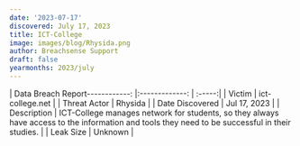 ```yaml
---
date: '2023-07-17'
discovered: July 17, 2023
title: ICT-College
image: images/blog/Rhysida.png
author: Breachsense Support
draft: false
yearmonths: 2023/july
---
```


| Data Breach Report------------:     |:-------------:    | :-----:|
| Victim      | ict-college.net      | 
| Threat Actor      | Rhysida      | 
| Date Discovered      | Jul 17, 2023      | 
| Description      | ICT-College manages network for students, so they always have access to the information and tools they need to be successful in their studies.      | 
| Leak Size      | Unknown      | 

